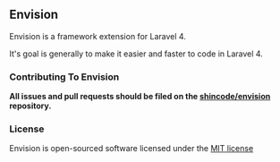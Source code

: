 ## Envision

Envision is a framework extension for Laravel 4.

It's goal is generally to make it easier and faster to code in Laravel 4.

### Contributing To Envision

**All issues and pull requests should be filed on the [shincode/envision](http://github.com/shincode/envision) repository.**

### License

Envision is open-sourced software licensed under the [MIT license](http://opensource.org/licenses/MIT)

